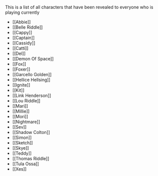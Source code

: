 This is a list of all characters that have been revealed to everyone who is playing currently

- [[Abbie]]
- [[Belle Riddle]]
- [[Cappy]]
- [[Captain]]
- [[Cassidy]]
- [[Catti]]
- [[Del]]
- [[Demon Of Space]]
- [[Fox]]
- [[Foxer]]
- [[Garcello Golden]]
- [[Hellice Hellsing]] 
- [[Ignite]]
- [[Kit]]
- [[Link Henderson]]
- [[Lou Riddle]]
- [[Mari]]
- [[Millie]]
- [[Mori]]
- [[Nightmare]]
- [[Sev]]  
- [[Shadow Colton]]
- [[Simon]]
- [[Sketch]]
- [[Skye]]
- [[Teddy]]
- [[Thomas Riddle]]
- [[Tula Ossa]]
- [[Xes]]


